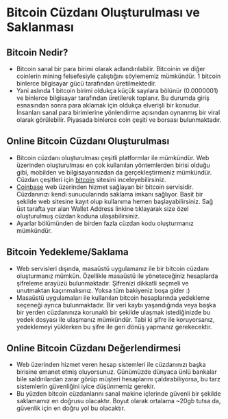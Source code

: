 # Bitcoin Cüzdanı Oluşturulması ve Saklanması

## Bitcoin Nedir?

- Bitcoin sanal bir para birimi olarak adlandırılabilir. Bitcoinin ve diğer coinlerin mining felsefesiyle çalıştığını söylememiz mümkündür. 1 bitcoin binlerce bilgisayar gücü tarafından üretilmektedir. 
- Yani aslında 1 bitcoin birimi oldukça küçük sayılara bölünür (0.0000001) ve binlerce bilgisayar tarafından üretilerek toplanır. Bu durumda giriş esnasından sonra para aklamak için oldukça elverişli bir konudur. İnsanları sanal para birimlerine yönlendirme açısından oynanmış bir viral olarak görülebilir. Piyasada binlerce coin çeşiti ve borsası bulunmaktadır.

## Online Bitcoin Cüzdanı Oluşturulması

- Bitcoin cüzdanı oluşturulması çeşitli platformlar ile mümkündür. Web üzerinden oluşturulması en çok kullanılan yöntemlerden birisi olduğu gibi, mobilden ve bilgisayarınızdan da gerçekleştirmeniz mümkündür. Cüzdan çeşitleri için [bitcoin][1] sitesini inceleyebilirsiniz.
- [Coinbase][2] web üzerinden hizmet sağlayan bir bitcoin servisidir. Cüzdanınızı kendi sunucularında saklama imkanı sağlıyor. Basit bir şekilde web sitesine kayıt olup kullanıma hemen başlayabilirsiniz. Sağ üst tarafta yer alan Wallet Address linkine tıklayarak size özel oluşturulmuş cüzdan koduna ulaşabilirsiniz.
- Ayarlar bölümünden de birden fazla cüzdan kodu oluşturmanız mümkündür.

## Bitcoin Yedekleme/Saklama

- Web servisleri dışında, masaüstü uygulamanız ile bir bitcoin cüzdanı oluşturmanız mümkün. Özellikle masaüstü ile yöneteceğiniz hesaplarda şifreleme arayüzü bulunmaktadır. Şifrenizi dikkatli seçmeli ve unutmaktan kaçınmalısınız. Yoksa tüm bakiyeniz boşa gider :)
- Masaüstü uygulamaları ile kullanılan bitcoin hesaplarında yedekleme seçeneği ayrıca bulunmaktadır. Bir veri kaybı yaşandığında veya başka bir yerden cüzdanınıza korunaklı bir şekilde ulaşmak istediğinizde bu yedek dosyası ile ulaşmanız mümkündür. Tabi ki şifre ile koruyorsanız, yedeklemeyi yüklerken bu şifre ile geri dönüş yapmanız gerekecektir.

## Online Bitcoin Cüzdanı Değerlendirmesi

- Web üzerinden hizmet veren hesap sistemleri ile cüzdanınızı başka birisine emanet etmiş oluyorsunuz. Günümüzde dünyaca ünlü bankalar bile saldırılardan zarar görüp müşteri hesaplarını çaldırabiliyorsa, bu tarz sistemlerin güvenliğini iyice düşünmemiz gerekir.
- Bu yüzden bitcoin cüzdanlarını sanal makine içlerinde güvenli bir şekilde saklamamız en doğrusu olacaktır. Boyut olarak ortalama ~20gb tutsa da, güvenlik için en doğru yol bu olacaktır.

[1]: https://bitcoin.org/tr/cuzdaninizi-secin
[2]: https://www.coinbase.com/
